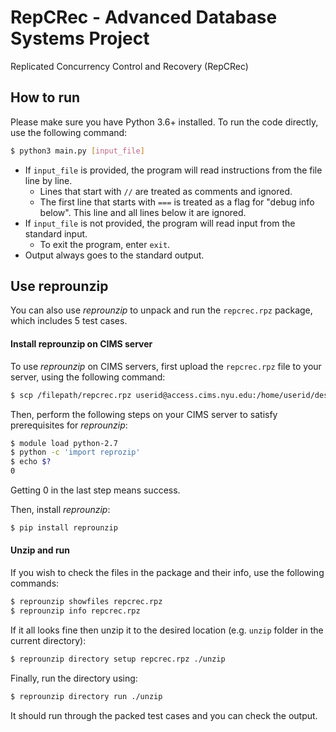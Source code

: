# RepCRec - Advanced Database Systems Project
Replicated Concurrency Control and Recovery (RepCRec)

## How to run
Please make sure you have Python 3.6+ installed.
To run the code directly, use the following command:
```bash
$ python3 main.py [input_file]
```

- If `input_file` is provided, the program will read instructions from 
the file line by line.
    - Lines that start with `//` are treated as comments and ignored.
    - The first line that starts with `===` is treated as a flag for 
      "debug info below". This line and all lines below it are ignored.
- If `input_file` is not provided, the program will read input from 
the standard input.
    - To exit the program, enter `exit`.
- Output always goes to the standard output.

## Use reprounzip
You can also use _reprounzip_ to unpack and run the `repcrec.rpz` package,
which includes 5 test cases.

#### Install reprounzip on CIMS server
To use _reprounzip_ on CIMS servers, first upload the `repcrec.rpz` file to
your server, using the following command:
```bash
$ scp /filepath/repcrec.rpz userid@access.cims.nyu.edu:/home/userid/desiredFolder
```

Then, perform the following steps on your CIMS server to satisfy prerequisites
for _reprounzip_:
```bash
$ module load python-2.7
$ python -c 'import reprozip'
$ echo $?
0
```
Getting 0 in the last step means success.

Then, install _reprounzip_:
```bash
$ pip install reprounzip
```

#### Unzip and run
If you wish to check the files in the package and their info, use the following
commands:
```bash
$ reprounzip showfiles repcrec.rpz
$ reprounzip info repcrec.rpz
```

If it all looks fine then unzip it to the desired location
(e.g. `unzip` folder in the current directory):
```bash
$ reprounzip directory setup repcrec.rpz ./unzip
```

Finally, run the directory using:
```bash
$ reprounzip directory run ./unzip
```

It should run through the packed test cases and you can check the output.
